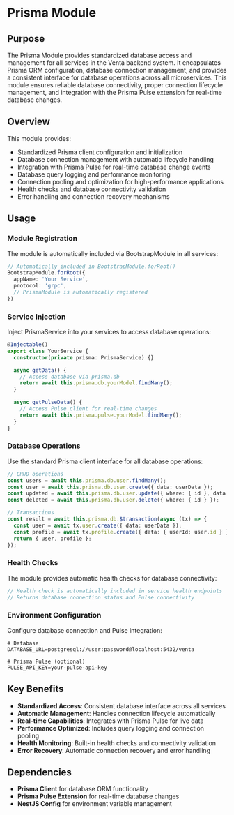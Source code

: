 # Prisma Module

## Purpose

The Prisma Module provides standardized database access and management for all services in the Venta backend system. It encapsulates Prisma ORM configuration, database connection management, and provides a consistent interface for database operations across all microservices. This module ensures reliable database connectivity, proper connection lifecycle management, and integration with the Prisma Pulse extension for real-time database changes.

## Overview

This module provides:
- Standardized Prisma client configuration and initialization
- Database connection management with automatic lifecycle handling
- Integration with Prisma Pulse for real-time database change events
- Database query logging and performance monitoring
- Connection pooling and optimization for high-performance applications
- Health checks and database connectivity validation
- Error handling and connection recovery mechanisms

## Usage

### Module Registration

The module is automatically included via BootstrapModule in all services:

```typescript
// Automatically included in BootstrapModule.forRoot()
BootstrapModule.forRoot({
  appName: 'Your Service',
  protocol: 'grpc',
  // PrismaModule is automatically registered
})
```

### Service Injection

Inject PrismaService into your services to access database operations:

```typescript
@Injectable()
export class YourService {
  constructor(private prisma: PrismaService) {}

  async getData() {
    // Access database via prisma.db
    return await this.prisma.db.yourModel.findMany();
  }

  async getPulseData() {
    // Access Pulse client for real-time changes
    return await this.prisma.pulse.yourModel.findMany();
  }
}
```

### Database Operations

Use the standard Prisma client interface for all database operations:

```typescript
// CRUD operations
const users = await this.prisma.db.user.findMany();
const user = await this.prisma.db.user.create({ data: userData });
const updated = await this.prisma.db.user.update({ where: { id }, data: updates });
const deleted = await this.prisma.db.user.delete({ where: { id } });

// Transactions
const result = await this.prisma.db.$transaction(async (tx) => {
  const user = await tx.user.create({ data: userData });
  const profile = await tx.profile.create({ data: { userId: user.id } });
  return { user, profile };
});
```

### Health Checks

The module provides automatic health checks for database connectivity:

```typescript
// Health check is automatically included in service health endpoints
// Returns database connection status and Pulse connectivity
```

### Environment Configuration

Configure database connection and Pulse integration:

```env
# Database
DATABASE_URL=postgresql://user:password@localhost:5432/venta

# Prisma Pulse (optional)
PULSE_API_KEY=your-pulse-api-key
```

## Key Benefits

- **Standardized Access**: Consistent database interface across all services
- **Automatic Management**: Handles connection lifecycle automatically
- **Real-time Capabilities**: Integrates with Prisma Pulse for live data
- **Performance Optimized**: Includes query logging and connection pooling
- **Health Monitoring**: Built-in health checks and connectivity validation
- **Error Recovery**: Automatic connection recovery and error handling

## Dependencies

- **Prisma Client** for database ORM functionality
- **Prisma Pulse Extension** for real-time database changes
- **NestJS Config** for environment variable management 
